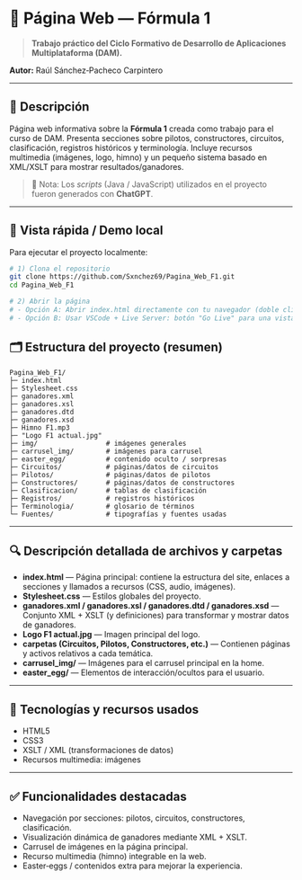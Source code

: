 # 🏁 Página Web — Fórmula 1

&#x20;&#x20;

> **Trabajo práctico del Ciclo Formativo de Desarrollo de Aplicaciones Multiplataforma (DAM).**

**Autor:** Raúl Sánchez‑Pacheco Carpintero

---

## 📌 Descripción

Página web informativa sobre la **Fórmula 1** creada como trabajo para el curso de DAM. Presenta secciones sobre pilotos, constructores, circuitos, clasificación, registros históricos y terminología. Incluye recursos multimedia (imágenes, logo, himno) y un pequeño sistema basado en XML/XSLT para mostrar resultados/ganadores.

> 🔎 Nota: Los *scripts* (Java / JavaScript) utilizados en el proyecto fueron generados con **ChatGPT**.

---

## 🚀 Vista rápida / Demo local

Para ejecutar el proyecto localmente:

```bash
# 1) Clona el repositorio
git clone https://github.com/Sxnchez69/Pagina_Web_F1.git
cd Pagina_Web_F1

# 2) Abrir la página
# - Opción A: Abrir index.html directamente con tu navegador (doble clic)
# - Opción B: Usar VSCode + Live Server: botón "Go Live" para una vista en http://localhost:5500
```

## 🗂️ Estructura del proyecto (resumen)

```
Pagina_Web_F1/
├─ index.html
├─ Stylesheet.css
├─ ganadores.xml
├─ ganadores.xsl
├─ ganadores.dtd
├─ ganadores.xsd
├─ Himno F1.mp3
├─ "Logo F1 actual.jpg"
├─ img/                 # imágenes generales
├─ carrusel_img/        # imágenes para carrusel
├─ easter_egg/          # contenido oculto / sorpresas
├─ Circuitos/           # páginas/datos de circuitos
├─ Pilotos/             # páginas/datos de pilotos
├─ Constructores/       # páginas/datos de constructores
├─ Clasificacion/       # tablas de clasificación
├─ Registros/           # registros históricos
├─ Terminologia/        # glosario de términos
└─ Fuentes/             # tipografías y fuentes usadas
```

---

## 🔍 Descripción detallada de archivos y carpetas

* **index.html** — Página principal: contiene la estructura del site, enlaces a secciones y llamados a recursos (CSS, audio, imágenes).
* **Stylesheet.css** — Estilos globales del proyecto.
* **ganadores.xml / ganadores.xsl / ganadores.dtd / ganadores.xsd** — Conjunto XML + XSLT (y definiciones) para transformar y mostrar datos de ganadores.
* **Logo F1 actual.jpg** — Imagen principal del logo.
* **carpetas (Circuitos, Pilotos, Constructores, etc.)** — Contienen páginas y activos relativos a cada temática.
* **carrusel\_img/** — Imágenes para el carrusel principal en la home.
* **easter\_egg/** — Elementos de interacción/ocultos para el usuario.

---

## 🧰 Tecnologías y recursos usados

* HTML5
* CSS3
* XSLT / XML (transformaciones de datos)
* Recursos multimedia: imágenes

---

## ✅ Funcionalidades destacadas

* Navegación por secciones: pilotos, circuitos, constructores, clasificación.
* Visualización dinámica de ganadores mediante XML + XSLT.
* Carrusel de imágenes en la página principal.
* Recurso multimedia (himno) integrable en la web.
* Easter‑eggs / contenidos extra para mejorar la experiencia.
